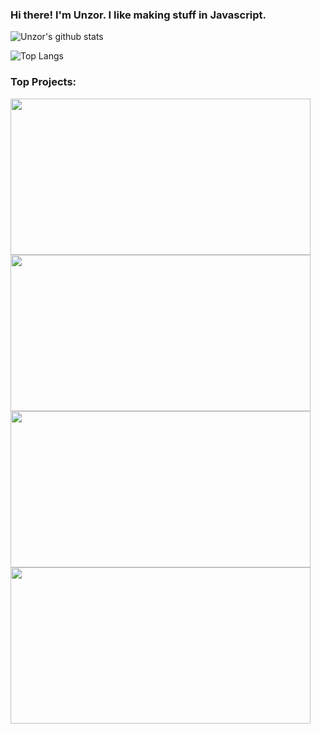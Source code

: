 ### Hi there! I'm Unzor. I like making stuff in Javascript.
![Unzor's github stats](https://github-readme-stats.vercel.app/api?username=Unzor&theme=algolia)

![Top Langs](https://github-readme-stats.vercel.app/api/top-langs/?username=Unzor&theme=algolia)

### Top Projects:

<img src="https://opengraph.githubassets.com/29fa5f95d37343eba89a53bff7f78bccd58570ba17e8114f296cf040899d4a96/Unzor/Nougat" width="480px" height= "250px">

<img src="https://opengraph.githubassets.com/29fa5f95d37343eba89a53bff7f78bccd58570ba17e8114f296cf040899d4a96/Unzor/FylrobotJS" width="480px" height= "250px">
<img src="https://opengraph.githubassets.com/29fa5f95d37343eba89a53bff7f78bccd58570ba17e8114f296cf040899d4a96/Unzor/Pythascript" width="480px" height= "250px">
<img src="https://opengraph.githubassets.com/29fa5f95d37343eba89a53bff7f78bccd58570ba17e8114f296cf040899d4a96/Unzor/WASMpsx" width="480px" height= "250px">
